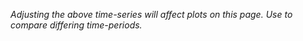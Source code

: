 

*Adjusting the above time-series will affect plots on this page. Use to compare differing time-periods.*